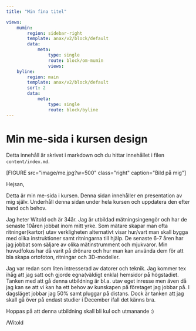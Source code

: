 ```yaml
---
title: "Min fina titel"

views:
    mumin:
        region: sidebar-right
        template: anax/v2/block/default
        data:
            meta:
                type: single
                route: block/om-mumin       
                views:
    byline:
        region: main
        template: anax/v2/block/default
        sort: 2
        data:
            meta:
                type: single
                route: block/byline       
---
```

Min me-sida i kursen design
=========================

Detta innehåll är skrivet i markdown och du hittar innehållet i filen `content/index.md`.

[FIGURE src="image/me.jpg?w=500" class="right" caption="Bild på mig"]

Hejsan,

Detta är min me-sida i kursen. Denna sidan innehåller en presentation av mig själv. Underhåll denna sidan under hela kursen och uppdatera den efter hand och behov.

Jag heter Witold och är 34år. Jag är utbildad mätningsingengör och har de senaste 10åren jobbat inom mitt yrke. Som mätare skapar man ofta ritninger(kartor) utav verkligheten alternativt visar hur/vart man skall bygga med olika instruktioner samt ritningarna till hjälp. De senaste 6-7 åren har jag jobbat som säljare av olika mätinstrumment och mjukvaror. Min huvudfokus har då varit på drönare och hur man kan använda dem för att bla skapa ortofoton, ritningar och 3D-modeller.

Jag var redan som liten intresserad av datorer och teknik. Jag kommer tex ihåg att jag satt och gjorde egna(väldigt enkla) hemsidor på högstadiet. Tanken med att gå denna utbildning är bl.a. utav eget inresse men även då jag kan se att vi kan ha ett behov av kunskapen på företaget jag jobbar på. I dagsläget jobbar jag 50% samt pluggar på distans. Dock är tanken att jag skall gå över på endast studier i December ifall det känns bra.

Hoppas på att denna utbildning skall bli kul och utmanande :)

/Witold
